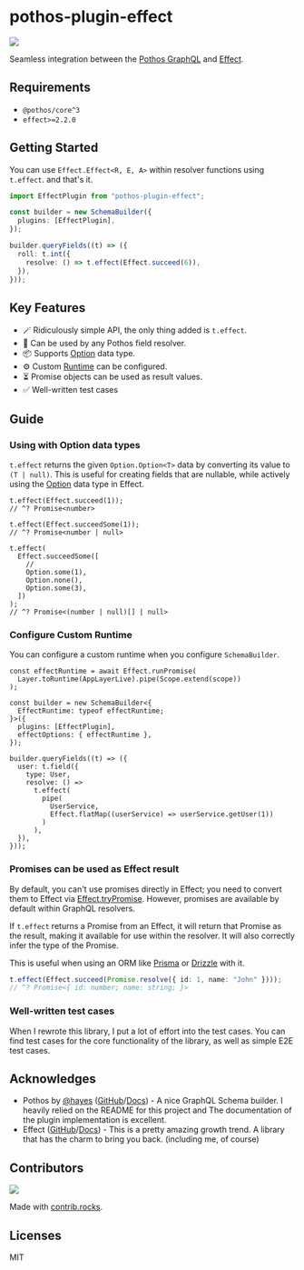 # pothos-plugin-effect

<img src="https://img.shields.io/badge/-Biome-60A5FA?logo=biome&logoColor=white" />

Seamless integration between the [Pothos GraphQL](https://pothos-graphql.dev/) and [Effect](https://effect.website/).

## Requirements

- `@pothos/core^3`
- `effect>=2.2.0`

## Getting Started

You can use `Effect.Effect<R, E, A>` within resolver functions using `t.effect`. and that's it.

```ts
import EffectPlugin from "pothos-plugin-effect";

const builder = new SchemaBuilder({
  plugins: [EffectPlugin],
});

builder.queryFields((t) => ({
  roll: t.int({
    resolve: () => t.effect(Effect.succeed(6)),
  }),
}));
```

## Key Features

- 🪄 Ridiculously simple API, the only thing added is `t.effect`.
- 🌿 Can be used by any Pothos field resolver.
- 📦 Supports [Option](https://effect.website/docs/data-types/option) data type.
- ⚙️ Custom [Runtime](https://effect.website/docs/runtime) can be configured.
- ⏳ Promise objects can be used as result values.
- ✅ Well-written test cases

## Guide

### Using with Option data types

`t.effect` returns the given `Option.Option<T>` data by converting its value to `(T | null)`. This is useful for creating fields that are nullable, while actively using the [Option](https://effect.website/docs/data-types/option) data type in Effect.

```tsx
t.effect(Effect.succeed(1));
// ^? Promise<number>

t.effect(Effect.succeedSome(1));
// ^? Promise<number | null>

t.effect(
  Effect.succeedSome([
    //
    Option.some(1),
    Option.none(),
    Option.some(3),
  ])
);
// ^? Promise<(number | null)[] | null>
```

### Configure Custom Runtime

You can configure a custom runtime when you configure `SchemaBuilder`.

```tsx
const effectRuntime = await Effect.runPromise(
  Layer.toRuntime(AppLayerLive).pipe(Scope.extend(scope))
);

const builder = new SchemaBuilder<{
  EffectRuntime: typeof effectRuntime;
}>({
  plugins: [EffectPlugin],
  effectOptions: { effectRuntime },
});

builder.queryFields((t) => ({
  user: t.field({
    type: User,
    resolve: () =>
      t.effect(
        pipe(
          UserService,
          Effect.flatMap((userService) => userService.getUser(1))
        )
      ),
  }),
}));
```

### Promises can be used as Effect result

By default, you can't use promises directly in Effect; you need to convert them to Effect via [Effect.tryPromise](https://effect.website/docs/essentials/creating#effecttrypromise). However, promises are available by default within GraphQL resolvers.

If `t.effect` returns a Promise from an Effect, it will return that Promise as the result, making it available for use within the resolver. It will also correctly infer the type of the Promise.

This is useful when using an ORM like [Prisma](https://www.prisma.io/) or [Drizzle](https://orm.drizzle.team/) with it.

```ts
t.effect(Effect.succeed(Promise.resolve({ id: 1, name: "John" })));
// ^? Promise<{ id: number; name: string; }>
```

### Well-written test cases

When I rewrote this library, I put a lot of effort into the test cases. You can find test cases for the core functionality of the library, as well as simple E2E test cases.

## Acknowledges

- Pothos by [@hayes](https://github.com/hayes) ([GitHub](https://github.com/hayes/pothos)/[Docs](https://pothos-graphql.dev/)) - A nice GraphQL Schema builder. I heavily relied on the README for this project and The documentation of the plugin implementation is excellent.
- Effect ([GitHub](https://github.com/effect-TS/)/[Docs](https://effect.website/)) - This is a pretty amazing growth trend. A library that has the charm to bring you back. (including me, of course)

## Contributors

<a href="https://github.com/iamchanii/pothos-plugin-effect/graphs/contributors">
  <img src="https://contrib.rocks/image?repo=iamchanii/pothos-plugin-effect" />
</a>

Made with [contrib.rocks](https://contrib.rocks).

## Licenses

MIT
